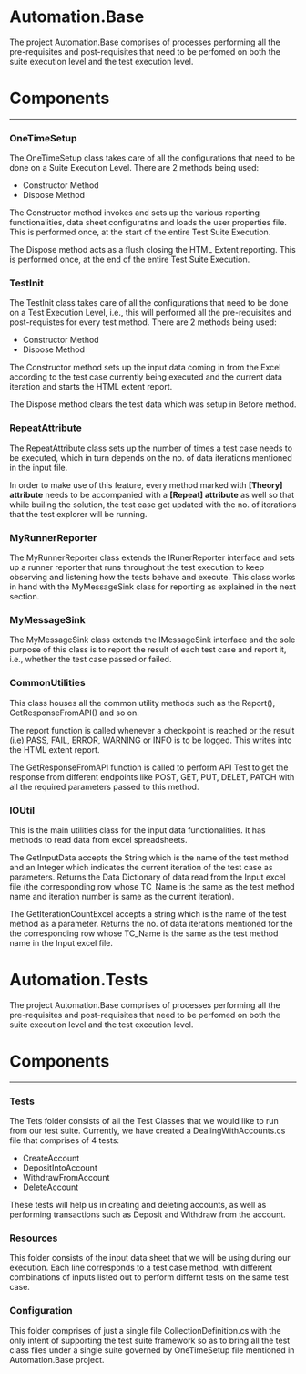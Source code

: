 # Automation.Base
The project Automation.Base comprises of processes performing all the pre-requisites and post-requisites that need to be perfomed on both the suite execution level and the test execution level.

# Components
---

### OneTimeSetup

The OneTimeSetup class takes care of all the configurations that need to be done on a Suite Execution Level. There are 2 methods being used:

- Constructor Method
- Dispose Method

The Constructor method invokes and sets up the various reporting functionalities, data sheet configuratins and loads the user properties file. This is performed once, at the start of the entire Test Suite Execution.

The Dispose method acts as a flush closing the HTML Extent reporting. This is performed once, at the end of the entire Test Suite Execution.

### TestInit

The TestInit class takes care of all the configurations that need to be done on a Test Execution Level, i.e., this will performed all the pre-requisites and post-requistes for every test method. There are 2 methods being used:

- Constructor Method
- Dispose Method

The Constructor method sets up the input data coming in from the Excel according to the test case currently being executed and the current data iteration and starts the HTML extent report.

The Dispose method clears the test data which was setup in Before method.

### RepeatAttribute

The RepeatAttribute class sets up the number of times a test case needs to be executed, which in turn depends on the no. of data iterations mentioned in the input file.

In order to make use of this feature, every method marked with **[Theory] attribute** needs to be accompanied with a **[Repeat] attribute** as well so that while builing the solution, the test case get updated with the no. of iterations that the test explorer will be running.

### MyRunnerReporter

The MyRunnerReporter class extends the IRunerReporter interface and sets up a runner reporter that runs throughout the test execution to keep observing and listening how the tests behave and execute. This class works in hand with the MyMessageSink class for reporting as explained in the next section.

### MyMessageSink

The MyMessageSink class extends the IMessageSink interface and the sole purpose of this class is to report the result of each test case and report it, i.e., whether the test case passed or failed.

### CommonUtilities

This class houses all the common utility methods such as the Report(), GetResponseFromAPI() and so on.

The report function is called whenever a checkpoint is reached or the result (i.e) PASS, FAIL, ERROR, WARNING or INFO is to be logged. This writes into the HTML extent report.

The GetResponseFromAPI function is called to perform API Test to get the response from different endpoints like POST, GET, PUT, DELET, PATCH with all the required parameters passed to this method.

### IOUtil

This is the main utilities class for the input data functionalities. It has methods to read data from excel spreadsheets.

The GetInputData accepts the String which is the name of the test method and an Integer which indicates the current iteration of the test case as parameters. Returns the Data Dictionary of data read from the Input excel file (the corresponding row whose TC_Name is the same as the test method name and iteration number is same as the current iteration).

The GetIterationCountExcel accepts a string which is the name of the test method as a parameter. Returns the no. of data iterations mentioned for the the corresponding row whose TC_Name is the same as the test method name in the Input excel file.


# Automation.Tests
The project Automation.Base comprises of processes performing all the pre-requisites and post-requisites that need to be perfomed on both the suite execution level and the test execution level.

# Components
---

### Tests

The Tets folder consists of all the Test Classes that we would like to run from our test suite. Currently, we have created a DealingWithAccounts.cs file that comprises of 4 tests:

- CreateAccount
- DepositIntoAccount
- WithdrawFromAccount
- DeleteAccount

These tests will help us in creating and deleting accounts, as well as performing transactions such as Deposit and Withdraw from the account.

### Resources

This folder consists of the input data sheet that we will be using during our execution. Each line corresponds to a test case method, with different combinations of inputs listed out to perform differnt tests on the same test case.

### Configuration

This folder comprises of just a single file CollectionDefinition.cs with the only intent of supporting the test suite framework so as to bring all the test class files under a single suite governed by OneTimeSetup file mentioned in Automation.Base project.